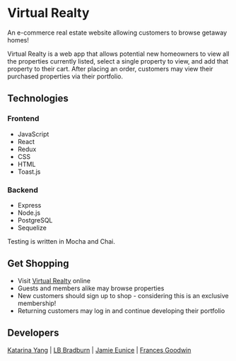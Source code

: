 # Virtual Realty

An e-commerce real estate website allowing customers to browse getaway homes!

Virtual Realty is a web app that allows potential new homeowners to view all the properties currently listed, select a single property to view, and add that property to their cart. After placing an order, customers may view their purchased properties via their portfolio.

## Technologies

### Frontend
* JavaScript
* React 
* Redux 
* CSS
* HTML
* Toast.js

### Backend
* Express
* Node.js
* PostgreSQL
* Sequelize

Testing is written in Mocha and Chai.

## Get Shopping
* Visit [Virtual Realty](https://virtual-realty.herokuapp.com/) online
* Guests and members alike may browse properties
* New customers should sign up to shop - considering this is an exclusive membership!
* Returning customers may log in and continue developing their portfolio

## Developers
[Katarina Yang](https://www.linkedin.com/in/yangkb09/) | [LB Bradburn](https://www.linkedin.com/in/lb-bradburn/) | [Jamie Eunice](linkedin.com/in/jamieeunice/) | [Frances Goodwin](https://www.linkedin.com/in/frances-goodwin-iv/)
